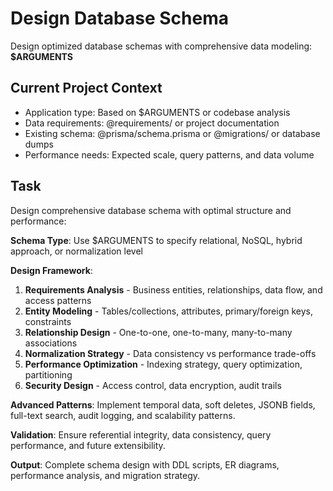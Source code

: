 
# Design Database Schema

Design optimized database schemas with comprehensive data modeling: **$ARGUMENTS**

## Current Project Context

- Application type: Based on $ARGUMENTS or codebase analysis
- Data requirements: @requirements/ or project documentation
- Existing schema: @prisma/schema.prisma or @migrations/ or database dumps
- Performance needs: Expected scale, query patterns, and data volume

## Task

Design comprehensive database schema with optimal structure and performance:

**Schema Type**: Use $ARGUMENTS to specify relational, NoSQL, hybrid approach, or normalization level

**Design Framework**:
1. **Requirements Analysis** - Business entities, relationships, data flow, and access patterns
2. **Entity Modeling** - Tables/collections, attributes, primary/foreign keys, constraints
3. **Relationship Design** - One-to-one, one-to-many, many-to-many associations
4. **Normalization Strategy** - Data consistency vs performance trade-offs
5. **Performance Optimization** - Indexing strategy, query optimization, partitioning
6. **Security Design** - Access control, data encryption, audit trails

**Advanced Patterns**: Implement temporal data, soft deletes, JSONB fields, full-text search, audit logging, and scalability patterns.

**Validation**: Ensure referential integrity, data consistency, query performance, and future extensibility.

**Output**: Complete schema design with DDL scripts, ER diagrams, performance analysis, and migration strategy.